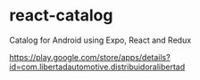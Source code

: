 # react-catalog
Catalog for Android using Expo, React and Redux

https://play.google.com/store/apps/details?id=com.libertadautomotive.distribuidoralibertad
